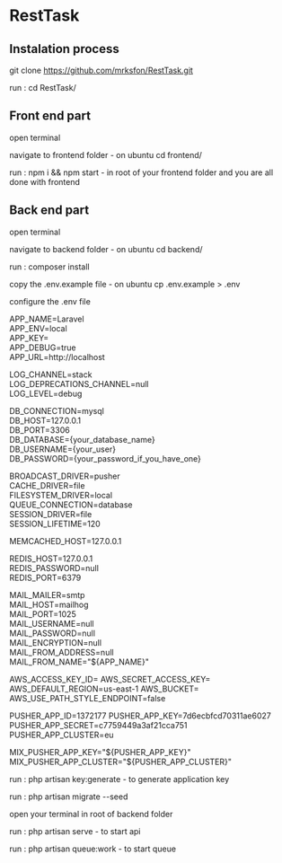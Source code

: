 # RestTask

## Instalation process

git clone https://github.com/mrksfon/RestTask.git

run : cd RestTask/

## Front end part

open terminal

navigate to frontend folder - on ubuntu cd frontend/

run : npm i && npm start - in root of your frontend folder and you are all done with frontend

## Back end part

open terminal

navigate to backend folder - on ubuntu cd backend/

run : composer install

copy the .env.example file - on ubuntu cp .env.example > .env

configure the .env file

APP_NAME=Laravel <br/>
APP_ENV=local <br/>
APP_KEY= <br/>
APP_DEBUG=true <br/>
APP_URL=http://localhost<br/>

LOG_CHANNEL=stack <br/>
LOG_DEPRECATIONS_CHANNEL=null <br/>
LOG_LEVEL=debug <br/>

DB_CONNECTION=mysql <br/>
DB_HOST=127.0.0.1 <br/>
DB_PORT=3306 <br/>
DB_DATABASE={your_database_name} <br/>
DB_USERNAME={your_user} <br/>
DB_PASSWORD={your_password_if_you_have_one} <br/>

BROADCAST_DRIVER=pusher <br/>
CACHE_DRIVER=file <br/>
FILESYSTEM_DRIVER=local <br/>
QUEUE_CONNECTION=database <br/>
SESSION_DRIVER=file <br/>
SESSION_LIFETIME=120<br/>

MEMCACHED_HOST=127.0.0.1<br/>

REDIS_HOST=127.0.0.1<br/>
REDIS_PASSWORD=null<br/>
REDIS_PORT=6379<br/>

MAIL_MAILER=smtp<br/>
MAIL_HOST=mailhog<br/>
MAIL_PORT=1025<br/>
MAIL_USERNAME=null<br/>
MAIL_PASSWORD=null<br/>
MAIL_ENCRYPTION=null<br/>
MAIL_FROM_ADDRESS=null<br/>
MAIL_FROM_NAME="${APP_NAME}"<br/>

AWS_ACCESS_KEY_ID=
AWS_SECRET_ACCESS_KEY=
AWS_DEFAULT_REGION=us-east-1
AWS_BUCKET=
AWS_USE_PATH_STYLE_ENDPOINT=false

PUSHER_APP_ID=1372177
PUSHER_APP_KEY=7d6ecbfcd70311ae6027
PUSHER_APP_SECRET=c7759449a3af21cca751
PUSHER_APP_CLUSTER=eu

MIX_PUSHER_APP_KEY="${PUSHER_APP_KEY}"
MIX_PUSHER_APP_CLUSTER="${PUSHER_APP_CLUSTER}"

run : php artisan key:generate - to generate application key

run : php artisan migrate --seed

open your terminal in root of backend folder

run : php artisan serve - to start api

run : php artisan queue:work - to start queue
